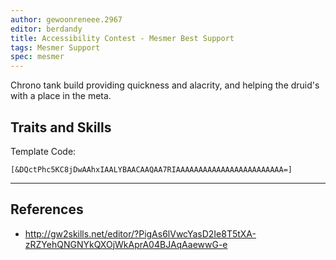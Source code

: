 ```yaml
---
author: gewoonreneee.2967
editor: berdandy
title: Accessibility Contest - Mesmer Best Support
tags: Mesmer Support
spec: mesmer
---
```


Chrono tank build providing quickness and alacrity, and helping the druid's with a place in the meta.

## Traits and Skills

Template Code:

`[&DQctPhc5KC8jDwAAhxIAALYBAACAAQAA7RIAAAAAAAAAAAAAAAAAAAAAAAA=]`

---

<div
  data-armory-embed='skills'
  data-armory-ids='21750,29856,29578,10236,29519'
>
</div>
<div
  data-armory-embed='specializations'
  data-armory-ids='45,23,40'
  data-armory-45-traits='675,669,1687'
  data-armory-23-traits='756,740,752'
  data-armory-40-traits='1987,1978,2022'
>
</div>
<script async src='https://unpkg.com/armory-embeds@^0.x.x/armory-embeds.js'></script>



## References

- http://gw2skills.net/editor/?PigAs6lVwcYasD2Ie8T5tXA-zRZYehQNGNYkQXOjWkAprA04BJAqAaewwG-e
